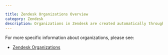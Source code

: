 ```yaml
---

title: Zendesk Organizations Overview
category: Zendesk
description: Organizations in Zendesk are created automatically through our Salesforce and Zendesk integration (as well as the GitLab built sync script).
---
```


For more specific information about organizations, please see:

- [Zendesk Organizations](/handbook/support/readiness/operations/docs/zendesk/organizations/)

